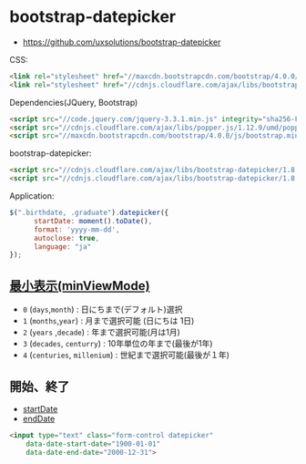 # bootstrap-datepicker

- https://github.com/uxsolutions/bootstrap-datepicker

CSS:

~~~html
<link rel="stylesheet" href="//maxcdn.bootstrapcdn.com/bootstrap/4.0.0/css/bootstrap.min.css" integrity="sha384-Gn5384xqQ1aoWXA+058RXPxPg6fy4IWvTNh0E263XmFcJlSAwiGgFAW/dAiS6JXm" crossorigin="anonymous">
<link rel="stylesheet" href="//cdnjs.cloudflare.com/ajax/libs/bootstrap-datepicker/1.8.0/css/bootstrap-datepicker3.min.css" />
~~~

Dependencies(JQuery, Bootstrap)

~~~html
<script src="//code.jquery.com/jquery-3.3.1.min.js" integrity="sha256-FgpCb/KJQlLNfOu91ta32o/NMZxltwRo8QtmkMRdAu8=" crossorigin="anonymous"></script>
<script src="//cdnjs.cloudflare.com/ajax/libs/popper.js/1.12.9/umd/popper.min.js" integrity="sha384-ApNbgh9B+Y1QKtv3Rn7W3mgPxhU9K/ScQsAP7hUibX39j7fakFPskvXusvfa0b4Q" crossorigin="anonymous"></script>
<script src="//maxcdn.bootstrapcdn.com/bootstrap/4.0.0/js/bootstrap.min.js" integrity="sha384-JZR6Spejh4U02d8jOt6vLEHfe/JQGiRRSQQxSfFWpi1MquVdAyjUar5+76PVCmYl" crossorigin="anonymous"></script>
~~~

bootstrap-datepicker:

~~~html
<script src="//cdnjs.cloudflare.com/ajax/libs/bootstrap-datepicker/1.8.0/js/bootstrap-datepicker.min.js"></script>
<script src="//cdnjs.cloudflare.com/ajax/libs/bootstrap-datepicker/1.8.0/locales/bootstrap-datepicker.ja.min.js"></script>
~~~


Application:

~~~javascript
$(".birthdate, .graduate").datepicker({
      startDate: moment().toDate(),
      format: 'yyyy-mm-dd',
      autoclose: true,
      language: "ja"
});
~~~

## [最小表示(minViewMode)](https://bootstrap-datepicker.readthedocs.io/en/stable/options.html#minviewmode)

- `0` (`days`,`month`)  : 日にちまで(デフォルト)選択
- `1` (`months`,`year`) : 月まで選択可能 (日にちは 1日)
- `2` (`years` ,`decade`) : 年まで選択可能(月は1月)
- `3` (`decades`, `centurry`) : 10年単位の年まで(最後が1年)
- `4` (`centuries`, `millenium`) : 世紀まで選択可能(最後が１年)


## 開始、終了

- [startDate](https://bootstrap-datepicker.readthedocs.io/en/latest/options.html#startdate)
- [endDate](https://bootstrap-datepicker.readthedocs.io/en/latest/options.html#enddate)

~~~html
<input type="text" class="form-control datepicker"
    data-date-start-date="1900-01-01"
    data-date-end-date="2000-12-31">
~~~